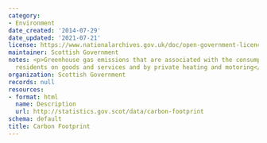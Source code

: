 ```yaml
---
category:
- Environment
date_created: '2014-07-29'
date_updated: '2021-07-21'
license: https://www.nationalarchives.gov.uk/doc/open-government-licence/version/3/
maintainer: Scottish Government
notes: <p>Greenhouse gas emissions that are associated with the consumption by Scottish
  residents on goods and services and by private heating and motoring</p>
organization: Scottish Government
records: null
resources:
- format: html
  name: Description
  url: http://statistics.gov.scot/data/carbon-footprint
schema: default
title: Carbon Footprint
---
```

